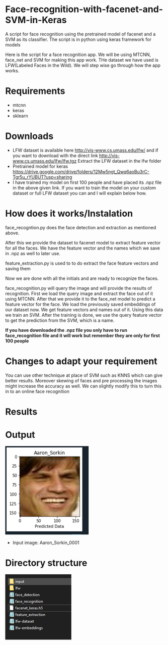 # Face-recognition-with-facenet-and-SVM-in-Keras
A script for face recognition using the pretrained model of facenet and a SVM as its classifier. The script is in python using keras framework for models


Here is the script for a face recognition app. We will be using MTCNN, face_net and
SVM for making this app work. THe dataset we have used is LFW(Labeled Faces in the Wild).
We will step wise go through how the app works.

# Requirements
- mtcnn
- keras
- sklearn

# Downloads
- LFW dataset is available here http://vis-www.cs.umass.edu/lfw/ and if you want to download with the direct link http://vis-www.cs.umass.edu/lfw/lfw.tgz
  Extract the LFW dataset in the lfw folder 
- Pretrained model for keras https://drive.google.com/drive/folders/12Mw5ngt_Qwq6aoBu3rC-Tgr5u_rYUBUT?usp=sharing
- I have trained my model on first 100 people and have placed its .npz file in the above given link. If you want to train the model on your custom dataset or full LFW dataset
you can and I will explain below how.

# How does it works/Instalation 
face_recogntion.py does the face detection and extraction as mentioned above.

After this we provide the dataset to facenet model to extract feature vector for all
the faces. We have the feature vector and the names which we save in .npz as well to
later use.

feature_extraction.py is used to to do extract the face feature vectors and saving them

Now we are done with all the initials and are ready to recognize the faces.

face_recognition.py will query the image and will provide the results of recognition.
First we load the query image and extract the face out of it using MTCNN. After that
we provide it to the face_net model to predict a feature vector for the face.
We load the previously saved embeddings of our dataset now. We get feature vectors and 
names out of it. Using this data we train an SVM. After the training is done, we use
the query feature vector to get the prediction from the SVM, which is a name. 

**If you have downloaded the .npz file you only have to run face_recognition file and it will work but remember they are only for first 100 people**

# Changes to adapt your requirement
You can use other technique at place of SVM such as KNNS which can give better results.
Moreover skewing of faces and pre processing the images might increase the accuracy as well.
We can slightly modify this to turn this in to an online face recognition

# Results

 # Output 
 ![](https://github.com/TalhaSheikh-dev/Face-recognition-with-facenet-and-SVM-in-Keras/blob/main/images/predicted.PNG)
 

- Input image: Aaron_Sorkin_0001
 
 
 # Directory structure
  ![](https://github.com/TalhaSheikh-dev/Face-recognition-with-facenet-and-SVM-in-Keras/blob/main/images/dir.PNG)
